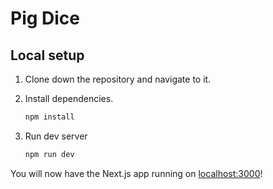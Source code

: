 # Pig Dice

## Local setup

1. Clone down the repository and navigate to it.

2. Install dependencies.

   ```bash
   npm install
   ```

3. Run dev server

   ```bash
   npm run dev
   ```

You will now have the Next.js app running on <localhost:3000>!
